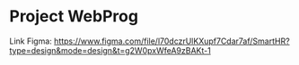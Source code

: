 # Project WebProg 
Link Figma:
https://www.figma.com/file/l70dczrUlKXupf7Cdar7af/SmartHR?type=design&mode=design&t=g2W0pxWfeA9zBAKt-1